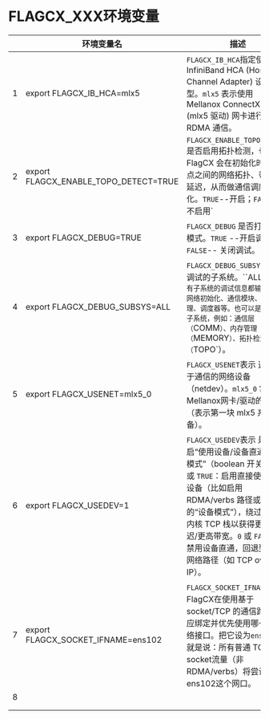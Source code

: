 # FLAGCX_XXX环境变量

|      | 环境变量名                            | 描述                                                         |
| ---- | ------------------------------------- | ------------------------------------------------------------ |
| 1    | export FLAGCX_IB_HCA=mlx5             | `FLAGCX_IB_HCA`指定使用的 InfiniBand HCA (Host Channel Adapter) 设备类型。`mlx5`  表示使用 Mellanox ConnectX-5 (mlx5 驱动) 网卡进行 RDMA 通信。 |
| 2    | export FLAGCX_ENABLE_TOPO_DETECT=TRUE | `FLAGCX_ENABLE_TOPO_DETECT`是否启用拓扑检测，也就是 FlagCX 会在初始化时探测节点之间的网络拓扑、带宽、延迟，从而做通信调度优化。`TRUE`--开启；`FALSE` --不启用` |
| 3    | export FLAGCX_DEBUG=TRUE              | `FLAGCX_DEBUG` 是否打卡调试模式。`TRUE` --开启调试，`FALSE`-- 关闭调试。 |
| 4    | export FLAGCX_DEBUG_SUBSYS=ALL        | `FLAGCX_DEBUG_SUBSYS`指定要调试的子系统。``ALL`表示所有子系统的调试信息都输出，比如网络初始化、通信模块、内存管理、调度器等。也可以是单独指定子系统，例如：通信层（`COMM`）、内存管理（`MEMORY`）、拓扑检测（`TOPO`）。 |
| 5    | export FLAGCX_USENET=mlx5_0           | `FLAGCX_USENET`表示 选择用于通信的网络设备（netdev）。`mlx5_0` 常见于Mellanox网卡/驱动的命名（表示第一块 mlx5 系列设备）。 |
| 6    | export FLAGCX_USEDEV=1                | `FLAGCX_USEDEV`表示 是否开启“使用设备/设备直通/设备模式”（boolean 开关）。`1` 或 `TRUE`：启用直接使用底层设备（比如启用 RDMA/verbs 路径或 NIC 的“设备模式”），绕过或优化内核 TCP 栈以获得更低延迟/更高带宽。`0` 或 `FALSE`：禁用设备直通，回退到常规网络路径（如 TCP over IP）。 |
| 7    | export FLAGCX_SOCKET_IFNAME=ens102    | `FLAGCX_SOCKET_IFNAME` 表示FlagCX在使用基于 socket/TCP 的通信路径时，应绑定并优先使用哪一个网络接口。把它设为`ens102`，就是说：所有普通 TCP/UDP socket流量（非 RDMA/verbs）将尝试走ens102这个网口。 |
| 8    |                                       |                                                              |
|      |                                       |                                                              |
|      |                                       |                                                              |

